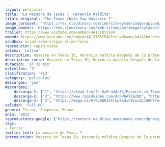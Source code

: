 ```yaml
---
layout: peliculas
title: "La Masacre de Texas 7: Herencia Maldita"
titulo_original: "The Texas Chain Saw Massacre 7"
image_carousel: 'https://res.cloudinary.com/imbriitneysam/image/upload/v1546124336/texas7-poster-min.jpg'
image_banner: 'https://res.cloudinary.com/imbriitneysam/image/upload/v1546124336/texas7-banner-min.jpg'
trailer: https://www.youtube.com/embed/4A1JI8SYE4U
embed: https://www.youtube.com/embed/4A1JI8SYE4U?rel=0&amp;hd=1&border=0&wmode=opaque&enablejsapi=1&modestbranding=1&controls=1&showinfo=1
sandbox: allow-same-origin allow-forms
reproductor: rapid-video
idioma: 'Latino'
description: Masacre en Texas 3D, Herencia maldita Después de la primera muerte en 1974, la gente del pueblo sospecha que los familiares de Sawyer son responsables de los atroces crímenes cometidos por la familia. Una turba de enfurecidos lugareños rodearon la casa donde tuvieron lugar las matanzas, y la destruyeron, matando a todos los miembros de la familia con los cimientos del que antes fuese su hogar. Décadas más tarde, una joven llamada Heather (Alexandra Daddario,Carta blanca, Una historia de Brooklyn) descubre que ha heredado una finca de Texas de su abuela. Decide traer a sus amigos a lo largo del viaje por carretera para recibir su herencia. Pero cuando llegan se dan cuenta que el terrorífico pasado no ha sido enterrado del todo y que les quedan horrores por descubrir que les acechan en el sótano de aquella casa. Esta película basada en hechos reales y continuación de una de las películas clásicas del género terror, supondrá el segundo trabajo el dirección para John Luessenhop, cuya ópera prima fue Ladrones.
description_corta: Masacre en Texas 3D, Herencia maldita Después de la primera muerte en 1974, la gente del pueblo sospecha que los familiares de Sawyer son responsables de los atroces crímenes cometidos por la familia. Una turba de enfurecidos...
duracion: '1h 32 min'
estrellas: '5'
clasificacion: '+12'
category: 'peliculas'
descargas: 'yes'
descargas2:
    descarga-1: ["1", "https://oload.fun/f/_UyM-ud4cZs/Masacre_en_Texas_3D_Herencia_maldita_-_La_matanza_de_Texas_3D_-_Texas_Chainsaw_3D_%282013%29.MP4.mp4", "https://www.google.com/s2/favicons?domain=openload.co","OpenLoad","https://res.cloudinary.com/imbriitneysam/image/upload/v1541473684/mexico.png", "Latino", "Full HD"]
    descarga-2: ["2", "https://www.rapidvideo.com/d/FV6ATZG2DD", "https://www.google.com/s2/favicons?domain=www.rapidvideo.com","RapidVideo","https://res.cloudinary.com/imbriitneysam/image/upload/v1541473684/mexico.png", "Latino", "Full HD"]
    descarga-3: ["3", "https://mega.nz/#!9vAQRZoS!LwlxdiCBrwi5p38HFlTo4zXQ5gt06jlCfMc70-lvXTw", "https://www.google.com/s2/favicons?domain=mega.nz","Mega","https://res.cloudinary.com/imbriitneysam/image/upload/v1541473684/mexico.png", "Latino", "Full HD"]
calidad: 'Full HD'
genero: Terror, Suspenso, Drama
anio: '2013'
reproductores-google: ["https://content-na.drive.amazonaws.com/cdproxy/share/MUaG7wGY90ETgfHl7qoONP4igUaMJLTAmH6hV7Ewt8S/nodes/ja4OQUF7TC2QJbT60F8hIQ?nonce=NxLkLElprFVEuxdZg6ck4SvRZe4sn4qPlt76ZNeZaq9p_fM9LYMwanIoP5oU1lrL"]
tags:
- Terror
twitter_text: La masacre de Texas 7
introduction: Masacre en Texas 3D, Herencia maldita Después de la primera muerte en 1974, la gente del pueblo sospecha que los familiares de Sawyer son responsables de los atroces crímenes cometidos por la familia. Una turba de enfurecidos..
---
```



 







